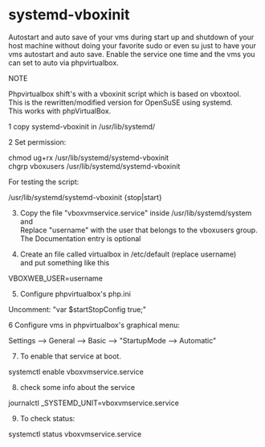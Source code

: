 systemd-vboxinit
================

Autostart and auto save of your vms during start up and shutdown of your host machine
without doing your favorite sudo or even su just to have your vms autostart and auto save.
Enable the service one time and the vms you can set to auto via phpvirtualbox.
                                          
  
NOTE                                                                                      
                                                                                            
Phpvirtualbox shift's with a vboxinit script which is based on vboxtool.                
This is the rewritten/modified version for  OpenSuSE using systemd.                     
This works with  phpVirtualBox.                                                         
                                                                                            

1 copy systemd-vboxinit  in /usr/lib/systemd/                                               
                                                                                            
2 Set permission:                                                                           
                                                                                            
  chmod ug+rx /usr/lib/systemd/systemd-vboxinit                                             
  chgrp vboxusers /usr/lib/systemd/systemd-vboxinit                                         
                                                                                            
For testing the script:                                                                   
                                                                                            
  /usr/lib/systemd/systemd-vboxinit {stop|start}                                           

                                                                                            
3. Copy the file  "vboxvmservice.service" inside /usr/lib/systemd/system and                  
Replace "username" with the user that belongs to the vboxusers group.                      
The Documentation entry is optional                                                        
                                                                                            
4. Create an file called virtualbox in /etc/default (replace username)                       
and put something like this                                                                
                                                                                            
  VBOXWEB_USER=username                                                                     
                                                                                            

5. Configure phpvirtualbox's php.ini                                                         
                                                                                            
  Uncomment: "var $startStopConfig  true;"                                                  
                                                                                            
6 Configure vms in phpvirtualbox's graphical menu:                                          
                                                                                            
  Settings --> General --> Basic --> "StartupMode --> Automatic"                            
                                                                                             
7. To enable that service at boot.                                                           
                                                                                            
  systemctl enable vboxvmservice.service                                                    
                
8. check some info about the service

  journalctl _SYSTEMD_UNIT=vboxvmservice.service                                            
                                                                                            
9. To check status:                                                                          
                                                                                            
  systemctl status vboxvmservice.service                                                   
                                                                                        
